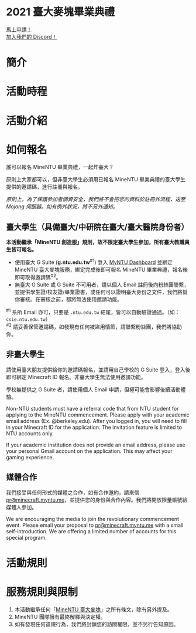 # 2021 臺大麥塊畢業典禮


[<i class="fas fa-pen-nib"></i> 馬上申請！](https://dashboard.myntu.me/auth)<br>
[<i class="fab fa-discord"></i> 加入我們的 Discord！](https://discord.gg/k4mUUHMHRv)<br>

# 簡介

# 活動時程

# 活動介紹

# 如何報名

誰可以報名 MineNTU 畢業典禮，一起炸臺大？

原則上大家都可以，但非臺大學生必須用已報名 MineNTU 畢業典禮的臺大學生提供的邀請碼，進行註冊與報名。

*原則上，為了保護參加者個資安全，我們將不會把您的資料於註冊外流程，送至 Mojang 伺服器。如有例外狀況，將不另外通知。*

## 臺大學生（具備臺大/中研院在臺大/臺大醫院身份者）

**本活動繼承「MineNTU 創造服」規則，故不限定臺大學生參加，所有臺大教職員生皆可報名。**

- 使用臺大 G Suite (**g.ntu.edu.tw**<sup>#1</sup>) 登入 [MyNTU Dashboard](https://dashboard.myntu.me/auth) 並綁定 MineNTU 臺大麥塊服務，綁定完成後即可報名 MineNTU 畢業典禮，報名後即可取得邀請碼<sup>#2</sup>。
- 無臺大 G Suite 或 G Suite 不可用者，請以個人 Email 註冊後向粉絲團聯繫，並提供學生證/校友證/畢業證書，或任何可以證明臺大身份之文件，我們將幫你審核。在審核之前，都將無法使用邀請功能。

<sup>#1</sup> 系所 Email 亦可，只要是 `.ntu.edu.tw` 結尾，皆可以自動驗證通過。（如：`csie.ntu.edu.tw`）
<br>
<sup>#2</sup> 請妥善保管邀請碼，如發現有任何被盜用情節，請聯繫粉絲團，我們將協助你。

## 非臺大學生

請使用臺大朋友提供給你的邀請碼報名，並請用自己學校的 G Suite 登入，登入後即可綁定 Minecraft ID 報名。非臺大學生無法使用邀請功能。

學校無提供之 G Suite 者，請使用個人 Email 申請，但極可能會影響後續活動體驗。

Non-NTU students must have a referral code that from NTU student for applying to the MineNTU commencement. Please apply with your academic email address (Ex. @berkeley.edu). After you logged in, you will need to fill in your Minecraft ID for the application. The invitation feature is limited to NTU accounts only.

If your academic institution does not provide an email address, please use your personal Gmail account on the application. This may affect your gaming experience.

## 媒體合作

我們接受與任何形式的媒體之合作，如有合作邀約，請來信 [pr@minecraft.myntu.me](mailto:pr@minecraft.myntu.me)，並提供您的身份與合作內容。我們將開放限量帳號給媒體人參加。

We are encouraging the media to join the revolutionary commencement event. Please email your proposal to [pr@minecraft.myntu.me](mailto:pr@minecraft.myntu.me) with a small self-introduction. We are offering a limited number of accounts for this special program.

# 活動規則

# 服務規則與限制

1. 本活動繼承任何「[MineNTU 臺大麥塊](https://minecraft.myntu.me/terms-and-conditions)」之所有條文，除有另外提及。
2. MineNTU 團隊擁有最終解釋與決定權。
3. 如有發現任何違規行為，我們將封鎖您的訪問權限，並不另行告知原因。